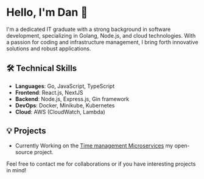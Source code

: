 # Hello, I'm Dan 👋

I'm a dedicated IT graduate with a strong background in software development, specializing in Golang, Node.js, and cloud technologies. With a passion for coding and infrastructure management, I bring forth innovative solutions and robust applications.

## 🛠️ Technical Skills
- **Languages**: Go, JavaScript, TypeScript
- **Frontend**: React.js, NextJS
- **Backend**: Node.js, Express.js, Gin framework
- **DevOps**: Docker, Minikube, Kubernetes
- **Cloud**: AWS (CloudWatch, Lambda)

## 💡 Projects
- Currently Working on the [Time management Microservices](https://github.com/maestrom4/time-management-microservices) my open-source project.


Feel free to contact me for collaborations or if you have interesting projects in mind!

<!-- Remember to replace [maestrom4] with your actual GitHub username and [maestro.m4@gmail.com] with your contact email -->

<!-- This is a comment: Update this template with your actual data -->


<!--
**maestrom4/maestrom4** is a ✨ _special_ ✨ repository because its `README.md` (this file) appears on your GitHub profile.

Here are some ideas to get you started:

- 🔭 I’m currently working on ...
- 🌱 I’m currently learning ...
- 👯 I’m looking to collaborate on ...
- 🤔 I’m looking for help with ...
- 💬 Ask me about ...
- 📫 How to reach me: ...
- 😄 Pronouns: ...
- ⚡ Fun fact: ...
-->
